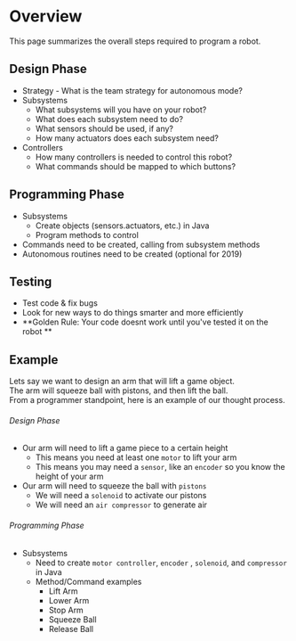 # Overview
This page summarizes the overall steps required to program a robot.    

## Design Phase
* Strategy - What is the team strategy for autonomous mode?
* Subsystems 
	* What subsystems will you have on your robot?
	* What does each subsystem need to do?  
	* What sensors should be used, if any?
	* How many actuators does each subsystem need?
* Controllers 
	* How many controllers is needed to control this robot?
	* What commands should be mapped to which buttons?

## Programming Phase
* Subsystems
	* Create objects (sensors.actuators, etc.) in Java
	* Program methods to control
* Commands need to be created, calling from subsystem methods
* Autonomous routines need to be created (optional for 2019)


## Testing 
* Test code & fix bugs 
* Look for new ways to do things smarter and more efficiently
* **Golden Rule: Your code doesnt work until you've tested it on the robot **

## Example


Lets say we want to design an arm that will lift a game object.   
The arm will squeeze ball with pistons, and then lift the ball.   
From a programmer standpoint, here is an example of our thought process.   

###### Design Phase
* Our arm will need to lift a game piece to a certain height 
	* This means you need at least one `motor` to lift your arm
	* This means you may need a `sensor`, like an `encoder` so you know the height of your arm
* Our arm will need to squeeze the ball with `pistons`
	* We will need a `solenoid` to activate our pistons
	* We will need an `air compressor` to generate air

###### Programming Phase

* Subsystems
	* Need to create `motor controller`, `encoder` , `solenoid`, and `compressor` in Java
	* Method/Command examples
		* Lift Arm 
		* Lower Arm
		* Stop Arm
		* Squeeze Ball
		* Release Ball
